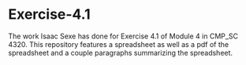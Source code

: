 # Exercise-4.1
The work Isaac Sexe has done for Exercise 4.1 of Module 4 in CMP_SC 4320.  This repository features a spreadsheet as well as a pdf of the spreadsheet and a couple paragraphs summarizing the spreadsheet.
